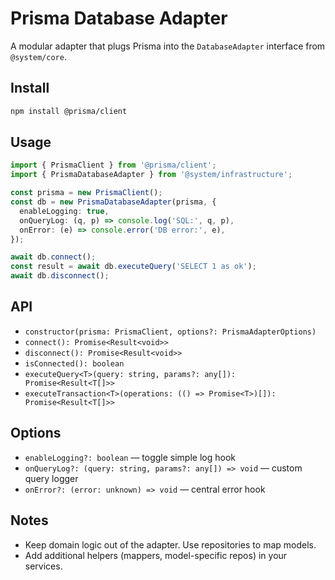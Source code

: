 # Prisma Database Adapter

A modular adapter that plugs Prisma into the `DatabaseAdapter` interface from `@system/core`.

## Install
```bash
npm install @prisma/client
```

## Usage
```ts
import { PrismaClient } from '@prisma/client';
import { PrismaDatabaseAdapter } from '@system/infrastructure';

const prisma = new PrismaClient();
const db = new PrismaDatabaseAdapter(prisma, {
  enableLogging: true,
  onQueryLog: (q, p) => console.log('SQL:', q, p),
  onError: (e) => console.error('DB error:', e),
});

await db.connect();
const result = await db.executeQuery('SELECT 1 as ok');
await db.disconnect();
```

## API
- `constructor(prisma: PrismaClient, options?: PrismaAdapterOptions)`
- `connect(): Promise<Result<void>>`
- `disconnect(): Promise<Result<void>>`
- `isConnected(): boolean`
- `executeQuery<T>(query: string, params?: any[]): Promise<Result<T[]>>`
- `executeTransaction<T>(operations: (() => Promise<T>)[]): Promise<Result<T[]>>`

## Options
- `enableLogging?: boolean` — toggle simple log hook
- `onQueryLog?: (query: string, params?: any[]) => void` — custom query logger
- `onError?: (error: unknown) => void` — central error hook

## Notes
- Keep domain logic out of the adapter. Use repositories to map models.
- Add additional helpers (mappers, model-specific repos) in your services.
